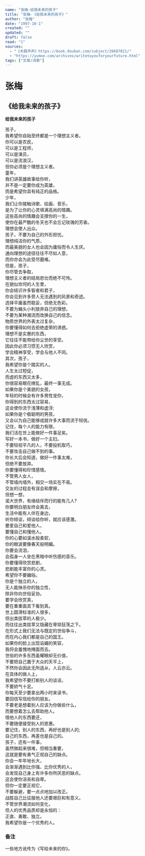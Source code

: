 ```yaml
---
name: "张梅-给我未来的孩子"
title: "张梅-《给我未来的孩子》"
author: "张梅"
date: "1997-10-1"
created: ""
updated: ""
draft: false
read: "1"
sources:
  - "《木屐声声》https://book.douban.com/subject/26687021/"
  - "https://yumoe.com/archives/writetoyouforyourfuture.html"
tags: ["文章/诗歌"]
---
```



# 张梅

## 《给我未来的孩子》

**给我未来的孩子**

孩子，  
我希望你自始至终都是一个理想主义者。  
你可以是农民，  
可以是工程师，  
可以是演员，  
可以是流浪汉，  
但你必须是个理想主义者。  
童年，  
我们讲英雄故事给你听，  
并不是一定要你成为英雄，  
而是希望你具有纯正的品格。  
少年，  
我们让你接触诗歌、绘画、音乐，  
是为了让你的心灵填满高尚的情趣。  
这些高尚的情趣会支撑你的一生，  
使你在最严酷的冬天也不会忘记玫瑰的芳香。  
理想会使人出众。  
孩子，不要为自己的外形担忧。  
理想纯洁你的气质，  
而最美貌的女人也会因为庸俗而令人生厌。  
通向理想的途径往往不尽如人意，  
而你亦会为此受尽磨难。  
但是，孩子，  
你尽管去争取，  
理想主义者的结局悲壮而绝不可怜。  
在貌似坎坷的人生里，  
你会结识许多智者和君子，  
你会见到许多旁人无法遇到的风景和奇迹。  
选择平庸虽然稳妥，但绝无色彩。  
不要为蝇头小利放弃自己的理想，  
不要为某种潮流而改换自己的信念。  
物质世界的外表太过复杂，  
你要懂得如何去拒绝虚荣的诱惑。  
理想不是实惠的东西，  
它往往不能带给你尘世的享受。  
因此你必须习惯无人欣赏，  
学会精神享受，学会与他人不同。  
其次，孩子，  
我希望你是个踏实的人。  
人生太过短促，  
而虚的东西又太多，  
你很容易眼花缭乱，最终一事无成。  
如果你是个美貌的女孩，  
年轻的时候会有许多男性宠你，  
你得到的东西太过容易，  
这会使你流于浅薄和虚浮;  
如果你是个极聪明的男孩，  
又会以为自己能够成就许多大事而流于轻佻。  
记住，每个人的能力有限，  
我们活在世上能做好一件事足矣。  
写好一本书，做好一个主妇。  
不要轻视平凡的人，不要投机取巧，  
不要攻击自己做不到的事。  
你长大后会知道，做好一件事太难，  
但绝不要放弃。  
你要懂得和珍惜感情。  
不管男人女人，  
不管墙内墙外，相交一场实在不易。  
交友的过程会有误会和摩擦，  
但想一想，  
诺大世界，有缘结伴而行的能有几人?  
你要明白朋友终会离去，  
生活中能有人伴在身边，  
听你倾谈，倾谈给你听，就应该感激。  
要爱自己和爱他人，  
要懂自己和懂他人。  
你的心要如溪水般柔软，  
你的眼波要像春天般明媚。  
你要会流泪，  
会孤身一人坐在黑暗中听伤感的音乐。  
你要懂得欣赏悲剧，  
悲剧能丰富你的心灵。  
希望你不要媚俗。  
你是个独立的人，  
无人能抹杀你的独立性，  
除非你向世俗妥协。  
要学会欣赏真，  
要在重重面具下看到真。  
世上圆滑标准的人很多，  
但出类拔萃的人极少。  
而往往出类拔萃又隐藏在卑琐狂荡之下。  
在形式上我们无法与既定的世俗争斗，  
而在内心我们都是自己的国王。  
如果你的脸上出现谄媚的笑容，  
我将会羞愧地掩面而去。  
世俗的许多东西虽耀眼却无价值，  
不要把自己置于大众的天平上，  
不然你会因此无所适从，人云亦云。  
在具体的做人上，  
我希望你不要打断别人的谈话，  
不要娇气十足。  
你每天至少要拿出两小时来读书，  
要回信写信给你的朋友。  
不要老是想着别人应该为你做些什么，  
而要想着怎么去帮助他人。  
借他人的东西要还，  
不要随便接受别人的恩惠。  
要记住，别人的东西，再好也是别人的;  
自己的东西，再差也是自己的。  
孩子，还有一件事，  
虽然做起来很难，但相当重要，  
这就是要有勇气正视自己的缺点。  
你会一年年地长大，  
会渐渐遇到比你强、比你优秀的人，  
会发现自己身上有许多你所厌恶的缺点。  
这会使你沮丧和自卑。  
但你一定要正视它，  
不要躲避，要一点点地加以改正。  
战胜自己比征服他人还要艰巨和有意义。  
不管世界潮流如何变化，  
但人的优秀品质却是永恒的：  
正直、勇敢、独立。  
我希望你是一个优秀的人。  

### 备注

一些地方讹传为《写给未来的你》。
